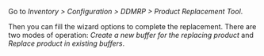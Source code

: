 Go to *Inventory \> Configuration \> DDMRP \> Product Replacement Tool*.

Then you can fill the wizard options to complete the replacement. There
are two modes of operation: *Create a new buffer for the replacing
product* and *Replace product in existing buffers*.
